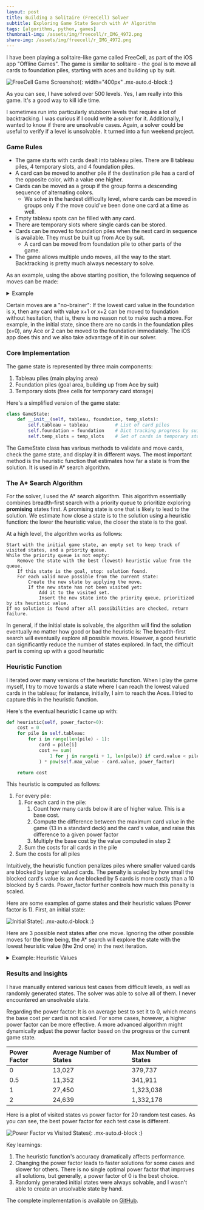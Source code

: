 ```yaml
---
layout: post
title: Building a Solitaire (FreeCell) Solver
subtitle: Exploring Game State Search with A* Algorithm
tags: [algorithms, python, games]
thumbnail-img: /assets/img/freecell/r_IMG_4972.png
share-img: /assets/img/freecell/r_IMG_4972.png
---
```


I have been playing a solitaire-like game called FreeCell, as part of the iOS app "Offline Games". The game is similar to solitaire - the goal is to move all cards to foundation piles, starting with aces and building up by suit.

![FreeCell Game Screenshot](/assets/img/freecell/r_IMG_4972.png){: width="400px" .mx-auto.d-block :}

As you can see, I have solved over 500 levels. Yes, I am really into this game. It's a good way to kill idle time.

I sometimes run into particularly stubborn levels that require a lot of backtracking. I was curious if I could write a solver for it. Additionally, I wanted to know if there are unsolvable cases. Again, a solver could be useful to verify if a level is unsolvable. It turned into a fun weekend project.

### Game Rules
- The game starts with cards dealt into tableau piles. There are 8 tableau piles, 4 temporary slots, and 4 foundation piles.
- A card can be moved to another pile if the destination pile has a card of the opposite color, with a value one higher.
- Cards can be moved as a group if the group forms a descending sequence of alternating colors.
  - We solve in the hardest difficulty level, where cards can be moved in groups only if the move could've been done one card at a time as well.
- Empty tableau spots can be filled with any card.
- There are temporary slots where single cards can be stored.
- Cards can be moved to foundation piles when the next card in sequence is available. They must be built up from Ace by suit.
  - A card can be moved from foundation pile to other parts of the game.
- The game allows multiple undo moves, all the way to the start. Backtracking is pretty much always necessary to solve.

As an example, using the above starting position, the following sequence of moves can be made:

<details markdown="1">
<summary>Example</summary>
<div style="display: flex; flex-wrap: wrap; align-items: center; justify-content: center; gap: 5px;">
  <img src="../assets/img/freecell/r_IMG_4972.png" alt="FreeCell Initial State" style="max-width: 300px;">
  <div style="font-size: 2em;">→</div>
  <img src="../assets/img/freecell/r_IMG_4973.png" alt="FreeCell Move 1" style="max-width: 300px;">
  <div style="font-size: 2em;">→</div>
  <img src="../assets/img/freecell/r_IMG_4974.png" alt="FreeCell Move 2" style="max-width: 300px;">
  <div style="font-size: 2em;">→</div>
  <img src="../assets/img/freecell/r_IMG_4975.png" alt="FreeCell Move 3" style="max-width: 300px;">
  <div style="font-size: 2em;">→</div>
  <img src="../assets/img/freecell/r_IMG_4976.png" alt="FreeCell Move 4" style="max-width: 300px;">
  <div style="font-size: 2em;">→</div>
  <img src="../assets/img/freecell/r_IMG_4977.png" alt="FreeCell Move 5" style="max-width: 300px;">
  <div style="font-size: 2em;">→</div>
  <img src="../assets/img/freecell/r_IMG_4978.png" alt="FreeCell Move 6" style="max-width: 300px;">
  <div style="font-size: 2em;">→</div>
  <img src="../assets/img/freecell/r_IMG_4979.png" alt="FreeCell Move 7" style="max-width: 300px;">
</div>
</details>

Certain moves are a "no-brainer": If the lowest card value in the foundation is x, then any card with value x+1 or x+2 can be moved to foundation without hesitation, that is, there is no reason not to make such a move. For example, in the initial state, since there are no cards in the foundation piles (x=0), any Ace or 2 can be moved to the foundation immediately. The iOS app does this and we also take advantage of it in our solver.

### Core Implementation
The game state is represented by three main components:
1. Tableau piles (main playing area)
2. Foundation piles (goal area, building up from Ace by suit)
3. Temporary slots (free cells for temporary card storage)

Here's a simplified version of the game state:

```python
class GameState:
    def __init__(self, tableau, foundation, temp_slots):
        self.tableau = tableau          # List of card piles
        self.foundation = foundation    # Dict tracking progress by suit
        self.temp_slots = temp_slots    # Set of cards in temporary storage
```

The GameState class has various methods to validate and move cards, check the game state, and display it in different ways. The most important method is the heuristic function that estimates how far a state is from the solution. It is used in A* search algorithm.

### The A* Search Algorithm
For the solver, I used the A* search algorithm. This algorithm essentially combines breadth-first search with a priority queue to prioritize exploring **promising** states first. A promising state is one that is likely to lead to the solution. We estimate how close a state is to the solution using a heuristic function: the lower the heuristic value, the closer the state is to the goal. 

At a high level, the algorithm works as follows:

~~~
Start with the initial game state, an empty set to keep track of visited states, and a priority queue.
While the priority queue is not empty:
    Remove the state with the best (lowest) heuristic value from the queue.
    If this state is the goal, stop: solution found.
    For each valid move possible from the current state:
        Create the new state by applying the move.
        If the new state has not been visited yet:
            Add it to the visited set.
            Insert the new state into the priority queue, prioritized by its heuristic value.
If no solution is found after all possibilities are checked, return failure.
~~~

In general, if the initial state is solvable, the algorithm will find the solution eventually no matter how good or bad the heuristic is: The breadth-first search will eventually explore all possible moves. However, a good heuristic can significantly reduce the number of states explored. In fact, the difficult part is coming up with a good heuristic

### Heuristic Function

I iterated over many versions of the heuristic function. When I play the game myself, I try to move towards a state where I can reach the lowest valued cards in the tableau; for instance, initially, I aim to reach the Aces. I tried to capture this in the heuristic function.

Here's the eventual heuristic I came up with:

```python
def heuristic(self, power_factor=0):
    cost = 0
    for pile in self.tableau:
        for i in range(len(pile) - 1):
            card = pile[i]
            cost += sum(
                1 for j in range(i + 1, len(pile)) if card.value < pile[j].value
            ) * pow(self.max_value - card.value, power_factor)

    return cost
```

This heuristic is computed as follows:
1. For every pile:
    1. For each card in the pile:
        1. Count how many cards below it are of higher value. This is a base cost.
        2. Compute the difference between the maximum card value in the game (13 in a standard deck) and the card's value, and raise this difference to a given power factor
        3. Multiply the base cost by the value computed in step 2
    2. Sum the costs for all cards in the pile
2. Sum the costs for all piles

Intuitively, the heuristic function penalizes piles where smaller valued cards are blocked by larger valued cards. The penalty is scaled by how small the blocked card's value is: an Ace blocked by 5 cards is more costly than a 10 blocked by 5 cards. Power_factor further controls how much this penalty is scaled.

Here are some examples of game states and their heuristic values (Power factor is 1). First, an initial state:

![Initial State](../assets/img/freecell/initial.png){: .mx-auto.d-block :}

Here are 3 possible next states after one move. Ignoring the other possible moves for the time being, the A* search will explore the state with the lowest heuristic value (the 2nd one) in the next iteration.

<details markdown="1">
<summary>Example: Heuristic Values</summary>
<div style="display: flex; flex-direction: column; align-items: center; gap: 10px;">
  <img src="../assets/img/freecell/explore1.png" alt="explore 1" style="max-width: 400px;">
  <img src="../assets/img/freecell/explore2.png" alt="explore 2" style="max-width: 400px;">
  <img src="../assets/img/freecell/explore3.png" alt="explore 3" style="max-width: 400px;">
</div>
</details>

### Results and Insights
I have manually entered various test cases from difficult levels, as well as randomly generated states. The solver was able to solve all of them. I never encountered an unsolvable state.

Regarding the power factor: It is on average best to set it to 0, which means the base cost per card is not scaled. For some cases, however, a higher power factor can be more effective. A more advanced algorithm might dynamically adjust the power factor based on the progress or the current game state.

| Power Factor | Average Number of States | Max Number of States |
| :------ |:--- | :--- |
| 0 | 13,027 | 379,737 |
| 0.5 | 11,352 | 341,911 |
| 1 | 27,450 | 1,323,038 |
| 2 | 24,639 | 1,332,178 |

Here is a plot of visited states vs power factor for 20 random test cases. As you can see, the best power factor for each test case is different.

![Power Factor vs Visited States](../assets/img/freecell/power_factor_plot.png){: .mx-auto.d-block :}

Key learnings:
1. The heuristic function's accuracy dramatically affects performance.
2. Changing the power factor leads to faster solutions for some cases and slower for others. There is no single optimal power factor that improves all solutions, but generally, a power factor of 0 is the best choice.
3. Randomly generated initial states were always solvable, and I wasn't able to create an unsolvable state by hand.

The complete implementation is available on [GitHub](https://github.com/saidmoglu/free-cell-solver).
